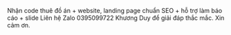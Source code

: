 Nhận code thuê đồ án + website, landing page chuẩn SEO + hỗ trợ làm báo cáo + slide
Liên hệ Zalo 0395099722 Khương Duy để giải đáp thắc mắc.
Xin cảm ơn.
